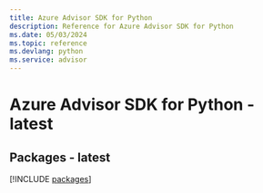 ```yaml
---
title: Azure Advisor SDK for Python
description: Reference for Azure Advisor SDK for Python
ms.date: 05/03/2024
ms.topic: reference
ms.devlang: python
ms.service: advisor
---
```

# Azure Advisor SDK for Python - latest
## Packages - latest
[!INCLUDE [packages](advisor-index.md)]